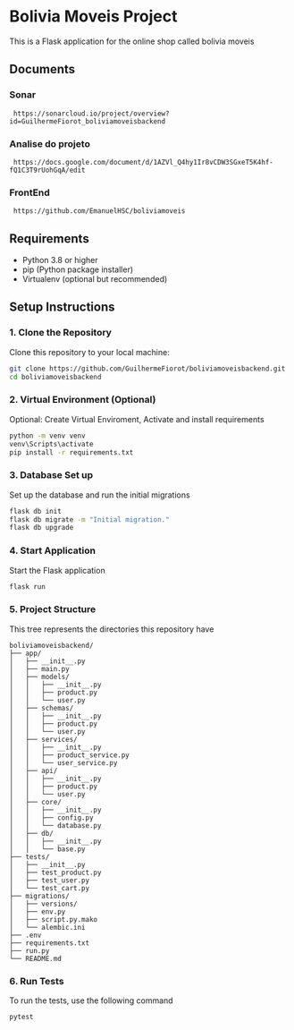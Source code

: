 # Bolivia Moveis Project

This is a Flask application for the online shop called bolivia moveis

## Documents
  ### Sonar
     https://sonarcloud.io/project/overview?id=GuilhermeFiorot_boliviamoveisbackend
  ### Analise do projeto
     https://docs.google.com/document/d/1AZVl_Q4hy1Ir8vCDW3SGxeT5K4hf-fQ1C3T9rUohGqA/edit
  ### FrontEnd
     https://github.com/EmanuelHSC/boliviamoveis
## Requirements

- Python 3.8 or higher
- pip (Python package installer)
- Virtualenv (optional but recommended)

## Setup Instructions

### 1. Clone the Repository

Clone this repository to your local machine:

```bash
git clone https://github.com/GuilhermeFiorot/boliviamoveisbackend.git
cd boliviamoveisbackend
```

### 2. Virtual Environment (Optional)
Optional: Create Virtual Enviroment, Activate and install requirements
```bash
python -m venv venv
venv\Scripts\activate
pip install -r requirements.txt
```

### 3. Database Set up
Set up the database and run the initial migrations
```bash
flask db init
flask db migrate -m "Initial migration."
flask db upgrade
```

### 4. Start Application
Start the Flask application
```bash
flask run
```

### 5. Project Structure
This tree represents the directories this repository have
```
boliviamoveisbackend/
├── app/
│   ├── __init__.py
│   ├── main.py
│   ├── models/
│   │   ├── __init__.py
│   │   ├── product.py
│   │   └── user.py
│   ├── schemas/
│   │   ├── __init__.py
│   │   ├── product.py
│   │   └── user.py
│   ├── services/
│   │   ├── __init__.py
│   │   ├── product_service.py
│   │   └── user_service.py
│   ├── api/
│   │   ├── __init__.py
│   │   ├── product.py
│   │   └── user.py
│   ├── core/
│   │   ├── __init__.py
│   │   ├── config.py
│   │   └── database.py
│   ├── db/
│   │   ├── __init__.py
│   │   └── base.py
├── tests/
│   ├── __init__.py
│   ├── test_product.py
│   ├── test_user.py
│   └── test_cart.py
├── migrations/
│   ├── versions/
│   ├── env.py
│   ├── script.py.mako
│   └── alembic.ini
├── .env
├── requirements.txt
├── run.py
└── README.md
```

### 6. Run Tests
To run the tests, use the following command

```bash
pytest
```
